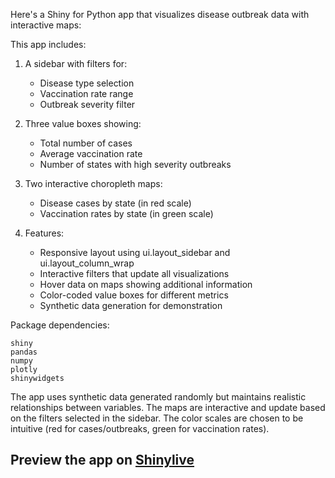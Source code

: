 Here's a Shiny for Python app that visualizes disease outbreak data with interactive maps:



This app includes:

1. A sidebar with filters for:
   - Disease type selection
   - Vaccination rate range
   - Outbreak severity filter

2. Three value boxes showing:
   - Total number of cases
   - Average vaccination rate
   - Number of states with high severity outbreaks

3. Two interactive choropleth maps:
   - Disease cases by state (in red scale)
   - Vaccination rates by state (in green scale)

4. Features:
   - Responsive layout using ui.layout_sidebar and ui.layout_column_wrap
   - Interactive filters that update all visualizations
   - Hover data on maps showing additional information
   - Color-coded value boxes for different metrics
   - Synthetic data generation for demonstration

Package dependencies:
```
shiny
pandas
numpy
plotly
shinywidgets
```

The app uses synthetic data generated randomly but maintains realistic relationships between variables. The maps are interactive and update based on the filters selected in the sidebar. The color scales are chosen to be intuitive (red for cases/outbreaks, green for vaccination rates).
## Preview the app on [Shinylive](https://shinylive.io/py/app/#h=0&code=NobwRAdghgtgpmAXAAjFADugdOgnmAGlQGMB7CAFzkqVQEsZ1SAnC5CAV0d2SgGd26ADoQGTVsnRQIAE368B6GSLEs26ADakKG3FjgAPdMzh8B89AZEAzZqRjI+ACzoRcAdzoyA5nAoDVCVIOCnQQgH1PHz8iE1k4ZkivXwobOwdnVx5AtgBBTCIOOljqGQSSqGIKOgA3OBERAGJkAHFqBKgqR1xKJz86YmQ5CigRCGxmaRl7LD44OBkACgAWACYASgaIZraIDq7hqGRrFmQAVgAGRxGqPhE+G9NkAF5kYBFkT+QhMFyAGR+RB+uQA0oDvr8AFrg4EAJRhYAAwrkEYiAPKogAqCIAIgBRBEAMQBhAhLRRhA+Xx+AAkAJIIuk4xkkoFgOkAOUZFLZIIAygiQQBNBF-HkQgCyBNJPwlzMpEC+kvFsoZMrAEq56olAu1GO12PVHOlbI5ADUERyaZaAFKAqmfH4ciWWkVGxGW+VstHW9VosF++HqgAKKrAsLVbL5HoVSp+fK9EMxWrZmIAGgiAKqGtlmnMQs1hgDqxYt6qLkYhRbdIgAultmoiTJ04N1ev1Boc5qlZNYXpIZFgcZ0oITJvBFiAHcgAOQPFszlDz24Eacz4j8UyLwRYSayGZ7mSuCiLACMFwvREuF4uRD4dAAXnBnpd1qvFV8ZzVKsRXC2ZNu4y7lMMwcKIJzMDAiwAMy3sgACcZx3o+z6vu+SozsEFAAEbNgA1uEcx1MwdAULggETCBMBYMQTikAMcCLMAM5-KQ7gzkQM4SgsdBcBxs40nQ3hODOtbIU+L4XG+a5HnMm7hGR6BwBRwH7tRtH0cQjHMeiZpMgAtKe8H8TOdIQNYGgcNQD5QCZ3H8BoW5iY4KGSZsEAAL7uSIGDoOERT9kUOBQL44QWUUSzTkFUh7BoCmkY5iw-DidByXMyBoiEuFwFAeG8LIyBmj+f7VOQyCYpMxB4QkPzSR+jr1cgQUaFAuBYYRXhwNhUDMEljVKkF95lN1vXTkqA10FgTjLElYCEnQGhUMwdxgHV43rU1k2uGEFCEXAjlVH1G3HRCsk5XM9r9SdjpgHy+1wFUyApWl9Sxtd40aQxfDPO8vwaBoPy1sgADUyAaKlJ4yNYzFnfJinKbWWBgXQACOVmLOs7nvcga3vUF20RHw4NlKNV3XT834GOEe6+Jd2NxmARXEL+0ClYqsItsgHMQL4yCLAApJsb308gMCuM8sHoSLotQAYzyIVLIvfpZz7AJLCFnPWZPjbj134+MESTEepDhNhIQUOQfBHdLPxEQkpG4HTNtgJlOH4cgd3EQ7Tsi59Wnfb9uT-YDINgxDixQ8xWHZble1e2RolI6IaOMZjY0bbrJ1RBQTjPKslzp58mdxtrzWte1ZCWTAECRJM6DW3rk3K1ZpukAYDf0z8mLaFAGjIIim4rYr9NBVhO0KYYJ4-BbIxxRucwrcX7053A8DPD8cg8zVwsnUv61Bc3cCt+3hcncCxEha2TMs50dBlRzVA+yPk1jxEVAGFPaA1N44SU7Vw-YxXmvW2HBmamCHqfJUe9xoH17i3bCbcO7Y3jI8AQngc7IEEsJD2cB46Ox3tjUeIRx7v0-i4YScd7ZkX-pAjaQDnw-HcD1UQPMn7HWgUqbOudTwAHpoKn2gafIKG5mCRW1hNGiPUZDhD6FAEms0B4L2QNhHgfJHg0PEV8V+u0ogpFmvPUw4QYAYFqgIgB1JS6TREWIwhVipEyJyvIn418Sp33Zi2AQKiPbqNWuY9a2ikjRE-pTIxJjVpmOnO5by8Q+xzGYMRRYBMKBEG0XecBbj1iIGnNOAAAs2KotQ4CSI0MQacZQ+zWAWktBY4RDgYyydrKGYUqkJAWP2KGNFSB4AxqfU+dA+xJKwLDOYGNkAAEJXjAmDkgWhnwmmVMWq0mQ7TrDNMWSYGQwB5ktI2TDVK50j7w1Ei8V4gzhmpy1sgxpqyFnVOWa8bZ6yFjvE0Z8CONydnPK-MVVmCxjkAD5TkGwoFgEJNNU7AAuLWdYyAABksy+aPLucxb8zMSp-KBgAHiBTtUFstqbSF8BjYAp5oWn0uRtPpAzgWzFwVQ3AoyJkQiDgDGZryhgfKefcjlazkVIqWVHLK+FKEkQTkDZ4OKQi0rwRjCl5NtYmAoBwZgip+UbK2EqPJpQEhYFIWUuAfYZ693CAYq2mTT6KuVYqawPwQC3KWbUkcxL1yD0TnwLg9SCAeR+Bqr4Wr4jMF1ZPfVfYoDf1-rLepFq-BWuOLa+1GzHUjGdaim+VAAKI3gNIepWBTzWA8vzH1EBclxBJkGj+IbkDkKcCKh2UaFUxpVdcXqjkICLATTUup6xgAdukV2wVbscoETtqK8i4rXgziwSJaF0TNWloSIElIlbTWhPrua65v9Hz9l7UmqAPTtaVO8P2SwNE6J2E0H4JwSCNpNJqI+Px40tAbjZt9OcjwOIIqfbfcgMBSBlHXmATMfJcj6WXKYNhG1K4sGeC6heH72V8DIEpADHA+CjAIZB0gWhEhkEoK4DgwQ+CEQ3I5ADsIFgQPZdUHQDCwDPQOf3QeyjVE+IfUqOixFd0-RnOchSuAlImWjsKkdDtRICNPoepGSgWzhBam1EI171rUccuEOWFwsBIQRb4UgzwjyHUQ1058M5UO2Q4V8LhzwAAcl4EV9CEk4CgkkLjiYbUqpth7fWfH9STRdfhK0hOMWuhpx1b1bteDurtEmhLHoMKelgXTHI50U+NULD42NfC-S+mDYH4PY0y2439-6fhAZA2Byj2MoPMBg6m9FAF0ufAM8hn4JmIPrUqya8g1ROCEeI73WjLQTDUHK8vBKtGXGszcVzDxzHvGcwFkLerVbSCccONx3jRzOJCaHbWsVLnjqSY4NJqgsny4KYRcpo+amNOLe07pgYJ5GtGZMzOMznwLPWdvLZuA9nHPXj2xtS17mhJbF8v2fI9dfL+WKI4BIxF1hgA8kQcA0B4C0DACYNGdATDwEoHwXVH9SRgFw1QGgKAwAiGMaELQOg6DYTGFwPAIgYpyDuOManuh7g5QQSq+4Lg3C6L8KzhFCPaxAA)
